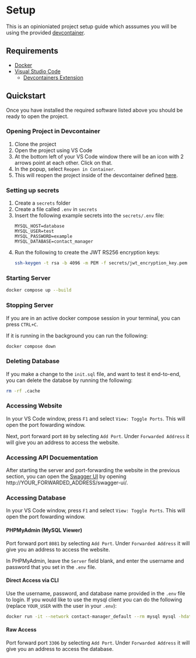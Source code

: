 # Setup

This is an opinioniated project setup guide which asssumes you will be using the provided [devcontainer](https://containers.dev/).

## Requirements

- [Docker](https://www.docker.com/get-started/)
- [Visual Studio Code](https://code.visualstudio.com/)
  - [Devcontainers Extension](https://marketplace.visualstudio.com/items?itemName=ms-vscode-remote.remote-containers)


## Quickstart

Once you have installed the required software listed above you should be ready to open the project.

### Opening Project in Devcontainer
1. Clone the project
2. Open the project using VS Code
3. At the bottom left of your VS Code window there will be an icon with 2 arrows point at each other. Click on that.
4. In the popup, select `Reopen in Container`.
5. This will reopen the project inside of the devcontainer defined [here](https://github.com/KaziAmin110/contact-manager/blob/development/.devcontainer/devcontainer.json).

### Setting up secrets
1. Create a `secrets` folder
2. Create a file called `.env` in `secrets`
3. Insert the following example secrets into the `secrets/.env` file:
    ```env
    MYSQL_HOST=database
    MYSQL_USER=test
    MYSQL_PASSWORD=example
    MYSQL_DATABASE=contact_manager
    ```
4. Run the following to create the JWT RS256 encryption keys:
    ```bash
    ssh-keygen -t rsa -b 4096 -m PEM -f secrets/jwt_encryption_key.pem
    ```
### Starting Server
```bash
docker compose up --build
```

### Stopping Server
If you are in an active docker compose session in your terminal, you can press `CTRL+C`. 

If it is running in the background you can run the following: 
```bash
docker compose down
```

### Deleting Database
If you make a change to the `init.sql` file, and want to test it end-to-end, you can delete the databse by running the following:
```bash
rm -rf .cache
```

### Accessing Website
In your VS Code window, press `F1` and select `View: Toggle Ports`. This will open the port fowarding window. 

Next, port forward port `80` by selecting `Add Port`. Under `Forwarded Address` it will give you an address to access the website.

### Accessing API Docuementation
After starting the server and port-forwarding the website in the previous section, you can open the [Swagger UI](https://swagger.io/tools/swagger-ui/) by opening http://YOUR_FORWARDED_ADDRESS/swagger-ui/.

### Accessing Database
In your VS Code window, press `F1` and select `View: Toggle Ports`. This will open the port fowarding window.


#### PHPMyAdmin (MySQL Viewer)
Port forward port `8081` by selecting `Add Port`. Under `Forwarded Address` it will give you an address to access the website.

In PHPMyAdmin, leave the `Server` field blank, and enter the username and password that you set in the `.env` file.

#### Direct Access via CLI
Use the username, password, and database name provided in the `.env` file to login. If you would like to use the mysql client you can do the following (replace `YOUR_USER` with the user in your `.env`):

```bash
docker run -it --network contact-manager_default --rm mysql mysql -hdatabase -uYOUR_USER -p
```

#### Raw Access
Port forward port `3306` by selecting `Add Port`. Under `Forwarded Address` it will give you an address to access the database.

